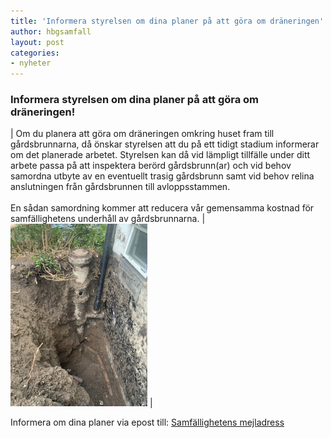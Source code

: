 ```yaml
---
title: 'Informera styrelsen om dina planer på att göra om dräneringen'
author: hbgsamfall
layout: post
categories:
- nyheter
---
```

### Informera styrelsen om dina planer på att göra om dräneringen!  

| Om du planera att göra om dräneringen omkring huset fram till gårdsbrunnarna, då önskar styrelsen att du på ett tidigt stadium informerar om det planerade arbetet. Styrelsen kan då vid lämpligt tillfälle under ditt arbete passa på att inspektera berörd gårdsbrunn(ar) och vid behov samordna utbyte av en eventuellt trasig gårdsbrunn samt vid behov relina anslutningen från gårdsbrunnen till avloppsstammen.<br>  
En sådan samordning kommer att reducera vår gemensamma kostnad för samfällighetens underhåll av gårdsbrunnarna. | ![Framgrävd](/wp-content/uploads/2022/09/Gårdsbrunn-framgrävd.jpg) |

Informera om dina planer via epost till: [Samfällighetens mejladress](/wp-content/uploads/2016/12/Samfällighetens-mejladress.png)  
